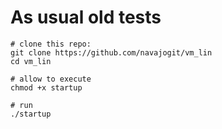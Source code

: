 # As usual old tests


```
# clone this repo:
git clone https://github.com/navajogit/vm_lin
cd vm_lin

# allow to execute
chmod +x startup

# run 
./startup

```
